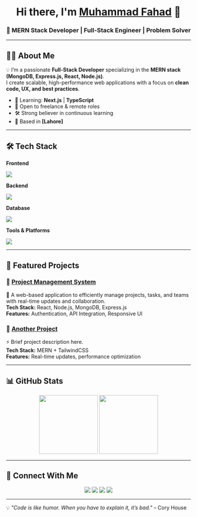 <!-- Profile Header -->
<h1 align="center">Hi there, I'm <a href="https://yourportfolio.com">Muhammad Fahad</a> 👋</h1>
<h3 align="center">🚀 MERN Stack Developer | Full-Stack Engineer | Problem Solver</h3>

---

## 🧑‍💻 About Me
💡 I’m a passionate **Full-Stack Developer** specializing in the **MERN stack (MongoDB, Express.js, React, Node.js)**.  
I create scalable, high-performance web applications with a focus on **clean code, UX, and best practices**.

- 🌱 Learning: **Next.js** | **TypeScript**
- 💼 Open to freelance & remote roles
- 🛠 Strong believer in continuous learning
- 📍 Based in **[Lahore]**

---

## 🛠 Tech Stack

**Frontend**  
<p>
  <img src="https://skillicons.dev/icons?i=react,nextjs,redux,tailwind,bootstrap,materialui" />
</p>

**Backend**  
<p>
  <img src="https://skillicons.dev/icons?i=nodejs,express" />
</p>

**Database**  
<p>
  <img src="https://skillicons.dev/icons?i=mongodb,mysql" />
</p>

**Tools & Platforms**  
<p>
  <img src="https://skillicons.dev/icons?i=git,github,docker,postman,aws,vercel,netlify" />
</p>

---

## 📌 Featured Projects

### 📂 [Project Management System](https://github.com/fahad114433/FYP-PMS)
🚀 A web-based application to efficiently manage projects, tasks, and teams with real-time updates and collaboration.  
**Tech Stack:** React, Node.js, MongoDB, Express.js  
**Features:** Authentication, API Integration, Responsive UI

### 📂 [Another Project](https://github.com/fahad114433/FYP-PMS)
⚡ Brief project description here.  
**Tech Stack:** MERN + TailwindCSS  
**Features:** Real-time updates, performance optimization

---

## 📊 GitHub Stats
<p align="center">
  <img src="https://github-readme-stats.vercel.app/api?username=yourusername&show_icons=true&theme=radical" height="160"/>
  <img src="https://github-readme-stats.vercel.app/api/top-langs/?username=yourusername&layout=compact&theme=radical" height="160"/>
</p>

---

## 🔗 Connect With Me
<p align="center">
  <a href="https://cozy-bienenstitch-60a5fd.netlify.app/"><img src="https://img.shields.io/badge/Portfolio-%23000000.svg?&style=for-the-badge&logo=web&logoColor=white" /></a>
  <a href="https://www.linkedin.com/in/fahad114433/"><img src="https://img.shields.io/badge/LinkedIn-%230077B5.svg?&style=for-the-badge&logo=linkedin&logoColor=white" /></a>
  <a href="https://github.com/fahad114433/"><img src="https://img.shields.io/badge/GitHub-%23181717.svg?&style=for-the-badge&logo=github&logoColor=white" /></a>
  <a href="fahadsaeed114433@gmail.com"><img src="https://img.shields.io/badge/Email-%23D14836.svg?&style=for-the-badge&logo=gmail&logoColor=white" /></a>
</p>

---

💡 *"Code is like humor. When you have to explain it, it’s bad."* – Cory House
